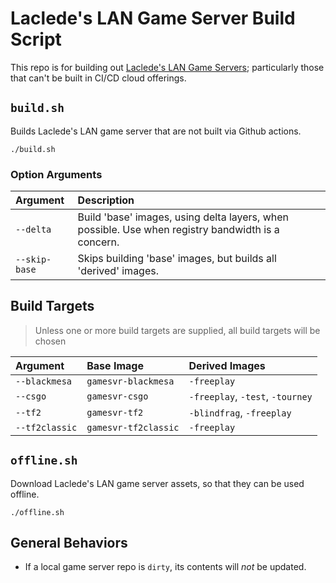 # Laclede's LAN Game Server Build Script

This repo is for building out [Laclede's LAN Game
Servers](https://github.com/LacledesLAN/README.1ST/tree/master/GameServers); particularly those that can't be built in
CI/CD cloud offerings.

## `build.sh`

Builds Laclede's LAN game server that are not built via Github actions.

```shell
./build.sh
```

### Option Arguments

| Argument      | Description |
| :------------ | :- |
| `--delta`     | Build 'base' images, using delta layers, when possible. Use when registry bandwidth is a concern. |
| `--skip-base` | Skips building 'base' images, but builds all 'derived' images. |

## Build Targets

> Unless one or more build targets are supplied, all build targets will be chosen

| Argument       | Base Image           | Derived Images                   |
| :------------- | :------------------- | :------------------------------- |
| `--blackmesa`  | `gamesvr-blackmesa`  | `-freeplay`                      |
| `--csgo`       | `gamesvr-csgo`       | `-freeplay`, `-test`, `-tourney` |
| `--tf2`        | `gamesvr-tf2`        | `-blindfrag`, `-freeplay`        |
| `--tf2classic` | `gamesvr-tf2classic` | `-freeplay`                      |

## `offline.sh`

Download Laclede's LAN game server assets, so that they can be used offline.

```shell
./offline.sh
```

## General Behaviors

* If a local game server repo is `dirty`, its contents will *not* be updated.
